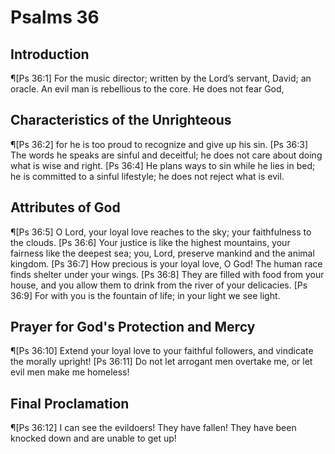 # Psalms 36

## Introduction
¶[Ps 36:1] For the music director; written by the Lord’s servant, David; an oracle. An evil man is rebellious to the core. He does not fear God,

## Characteristics of the Unrighteous
¶[Ps 36:2] for he is too proud to recognize and give up his sin.
[Ps 36:3] The words he speaks are sinful and deceitful; he does not care about doing what is wise and right.
[Ps 36:4] He plans ways to sin while he lies in bed; he is committed to a sinful lifestyle; he does not reject what is evil.

## Attributes of God
¶[Ps 36:5] O Lord, your loyal love reaches to the sky; your faithfulness to the clouds.
[Ps 36:6] Your justice is like the highest mountains, your fairness like the deepest sea; you, Lord, preserve mankind and the animal kingdom.
[Ps 36:7] How precious is your loyal love, O God! The human race finds shelter under your wings.
[Ps 36:8] They are filled with food from your house, and you allow them to drink from the river of your delicacies.
[Ps 36:9] For with you is the fountain of life; in your light we see light.

## Prayer for God's Protection and Mercy
¶[Ps 36:10] Extend your loyal love to your faithful followers, and vindicate the morally upright!
[Ps 36:11] Do not let arrogant men overtake me, or let evil men make me homeless!

## Final Proclamation
¶[Ps 36:12] I can see the evildoers! They have fallen! They have been knocked down and are unable to get up!
